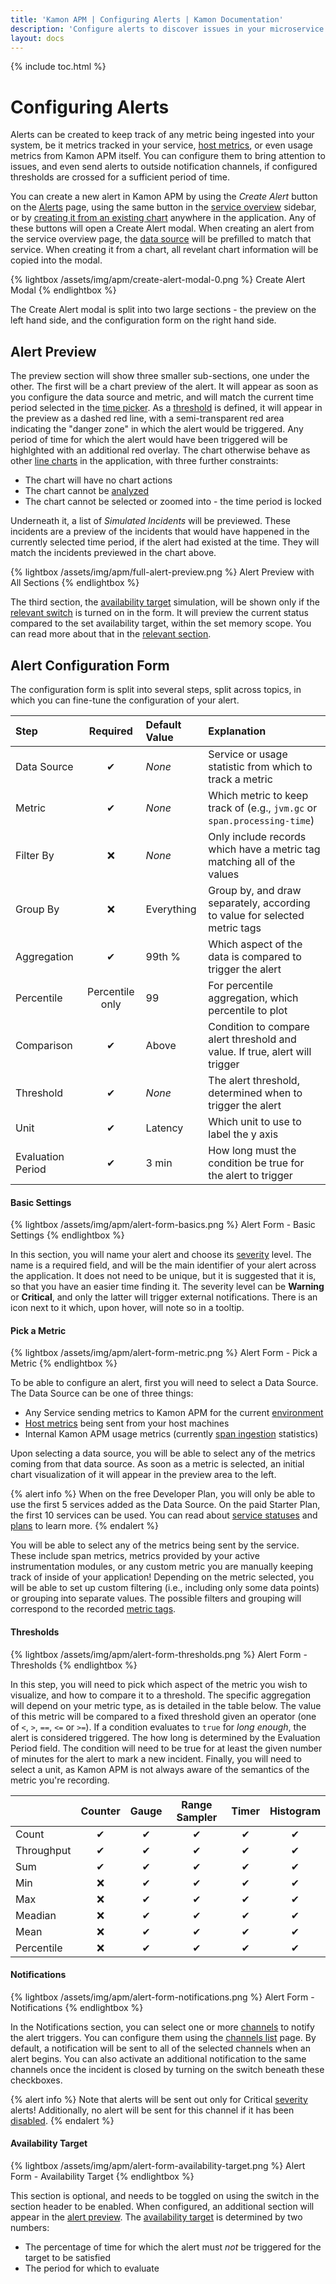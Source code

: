 ```yaml
---
title: 'Kamon APM | Configuring Alerts | Kamon Documentation'
description: 'Configure alerts to discover issues in your microservice architecture, and be notified immediately when something goes wrong'
layout: docs
---
```


{% include toc.html %}

Configuring Alerts
==================

Alerts can be created to keep track of any metric being ingested into your system, be it metrics tracked in your service, [host metrics], or even usage metrics from Kamon APM itself. You can
configure them to bring attention to issues, and even send alerts to outside notification channels, if configured thresholds are crossed for a sufficient period of time.

You can create a new alert in Kamon APM by using the _Create Alert_ button on the [Alerts] page, using the same button in the [service overview] sidebar, or by [creating it from an existing chart][create-from-chart] anywhere in the application. Any of these buttons will open a Create Alert modal. When creating an alert from the service overview page, the [data source](#data-source) will be
prefilled to match that service. When creating it from a chart, all revelant chart information will be copied into the modal.

{% lightbox /assets/img/apm/create-alert-modal-0.png %}
Create Alert Modal
{% endlightbox %}

The Create Alert modal is split into two large sections - the preview on the left hand side, and the configuration form on the right hand side.

Alert Preview
--------------

The preview section will show three smaller sub-sections, one under the other. The first will be a chart preview of the alert. It will appear as soon as you configure the data source and metric,
and will match the current time period selected in the [time picker]. As a [threshold](#threshold) is defined, it will appear in the preview as a dashed red line, with a semi-transparent red area
indicating the "danger zone" in which the alert would be triggered. Any period of time for which the alert would have been triggered will be highlghted with an additional red overlay. The chart
otherwise behave as other [line charts] in the application, with three further constraints:

* The chart will have no chart actions
* The chart cannot be [analyzed]
* The chart cannot be selected or zoomed into - the time period is locked

Underneath it, a list of *Simulated Incidents* will be previewed. These incidents are a preview of the incidents that would have happened in the currently selected time period, if the
alert had existed at the time. They will match the incidents previewed in the chart above.

{% lightbox /assets/img/apm/full-alert-preview.png %}
Alert Preview with All Sections
{% endlightbox %}

The third section, the [availability target] simulation, will be shown only if the [relevant switch](#availability-target) is turned on in the form. It will preview the current status
compared to the set availability target, within the set memory scope. You can read more about that in the [relevant section](#availability-target).

Alert Configuration Form
-------------------------

The configuration form is split into several steps, split across topics, in which you can fine-tune the configuration of your alert.

| Step                  | Required | Default Value | Explanation                                                              |
|:----------------------|:--------:|:--------------|:-------------------------------------------------------------------------|
| Data Source           | &#x2714;      | *None*        | Service or usage statistic from which to track a metric                  |
| Metric                | &#x2714;      | *None*        | Which metric to keep track of (e.g., `jvm.gc` or `span.processing-time`) |
| Filter By             | &#x274C;       | *None*        | Only include records which have a metric tag matching all of the values  |
| Group By              | &#x274C;       | Everything    | Group by, and draw separately, according to value for selected metric tags |
| Aggregation           | &#x2714;      | 99th %        | Which aspect of the data is compared to trigger the alert                |
| Percentile            | Percentile only | 99     | For percentile aggregation, which percentile to plot                     |
| Comparison            | &#x2714;      | Above         | Condition to compare alert threshold and value. If true, alert will trigger |
| Threshold             | &#x2714;      | *None*        | The alert threshold, determined when to trigger the alert                |
| Unit                  | &#x2714;      | Latency       | Which unit to use to label the y axis                                    |
| Evaluation Period     | &#x2714;      | 3 min         | How long must the condition be true for the alert to trigger             |

#### Basic Settings

{% lightbox /assets/img/apm/alert-form-basics.png %}
Alert Form - Basic Settings
{% endlightbox %}

In this section, you will name your alert and choose its [severity] level. The name is a required field, and will be the main identifier of your alert across the application. It does not need
to be unique, but it is suggested that it is, so that you have an easier time finding it. The severity level can be **Warning** or **Critical**, and only the latter will trigger external
notifications. There is an icon next to it which, upon hover, will note so in a tooltip.

#### Pick a Metric

{% lightbox /assets/img/apm/alert-form-metric.png %}
Alert Form - Pick a Metric
{% endlightbox %}

To be able to configure an alert, first you will need to select a Data Source. The Data Source can be one of three things:

* Any Service sending metrics to Kamon APM for the current [environment]
* [Host metrics] being sent from your host machines
* Internal Kamon APM usage metrics (currently [span ingestion] statistics)

Upon selecting a data source, you will be able to select any of the metrics coming from that data source. As soon as a metric is selected, an initial chart visualization of it
will appear in the preview area to the left.

{% alert info %}
When on the free Developer Plan, you will only be able to use the first 5 services added as the Data Source. On the paid Starter Plan, the first 10 services can be used. You can read about [service statuses] and [plans] to learn more.
{% endalert %}

You will be able to select any of the metrics being sent by the service. These include span metrics, metrics provided by your active instrumentation modules, or any custom metric you are manually keeping track of inside of your application! Depending on the metric selected, you will be able to set up custom filtering (i.e., including only some data points) or grouping into separate values. The possible filters and grouping will correspond to the recorded [metric tags].

#### Thresholds

{% lightbox /assets/img/apm/alert-form-thresholds.png %}
Alert Form - Thresholds
{% endlightbox %}

In this step, you will need to pick which aspect of the metric you wish to visualize, and how to compare it to a threshold. The specific aggregation will depend on your metric type, as is detailed
in the table below. The value of this metric will be compared to a fixed threshold given an operator (one of `<`, `>`, `==`, `<=` or `>=`). If a condition evaluates to `true` for *long enough*, the
alert is considered triggered. The how long is determined by the Evaluation Period field. The condition will need to be true for at least the given number of minutes for the alert to mark a new
incident. Finally, you will need to select a unit, as Kamon APM is not always aware of the semantics of the metric you're recording.

|            | Counter | Gauge | Range Sampler | Timer | Histogram |
|:-----------|:-------:|:-----:|:-------------:|:-----:|:---------:|
| Count      | &#x2714;     | &#x2714;   | &#x2714;           | &#x2714;   | &#x2714;       |
| Throughput | &#x2714;     | &#x2714;   | &#x2714;           | &#x2714;   | &#x2714;       |
| Sum        | &#x2714;     | &#x2714;   | &#x2714;           | &#x2714;   | &#x2714;       |
| Min        | &#x274C;      | &#x2714;   | &#x2714;           | &#x2714;   | &#x2714;       |
| Max        | &#x274C;      | &#x2714;   | &#x2714;           | &#x2714;   | &#x2714;       |
| Meadian    | &#x274C;      | &#x2714;   | &#x2714;           | &#x2714;   | &#x2714;       |
| Mean       | &#x274C;      | &#x2714;   | &#x2714;           | &#x2714;   | &#x2714;       |
| Percentile | &#x274C;      | &#x2714;   | &#x2714;           | &#x2714;   | &#x2714;       |

#### Notifications

{% lightbox /assets/img/apm/alert-form-notifications.png %}
Alert Form - Notifications
{% endlightbox %}

In the Notifications section, you can select one or more [channels] to notify the alert triggers. You can configure them using the [channels list][channels] page. By default, a notification
will be sent to all of the selected channels when an alert begins. You can also activate an additional notification to the same channels once the incident is closed by turning on the
switch beneath these checkboxes.

{% alert info %}
Note that alerts will be sent out only for Critical [severity] alerts! Additionally, no alert will be sent for this channel if it has been [disabled][channels].
{% endalert %}

#### Availability Target

{% lightbox /assets/img/apm/alert-form-availability-target.png %}
Alert Form - Availability Target
{% endlightbox %}

This section is optional, and needs to be toggled on using the switch in the section header to be enabled. When configured, an additional section will appear in the [alert preview](#alert-preview).
The [availability target] is determined by two numbers:

* The percentage of time for which the alert must *not* be triggered for the target to be satisfied
* The period for which to evaluate

[Alerts]: ../alert-list/
[service overview]: ../../services/service-details/#service-overview
[host metrics]: ../../hosts/host-monitor/
[create-from-chart]: ../../general/charts/#chart-operations
[time picker]: ../../general/time-picker/
[line charts]: ../../general/charts/#time-charts
[analyzed]: ../../deep-dive/analyze/
[availability target]: ../overview/#availability-target
[severity]: ../overview/#alert-severity
[span ingestion]: ../../administration/span-management/
[service statuses]: ../../services/service-list/#service-status
[plans]: /apm/pricing/
[environment]: ../../general/environments/
[metric tags]: ../../../core/metrics/#creating-and-removing-metrics
[channels]: ../channels/

